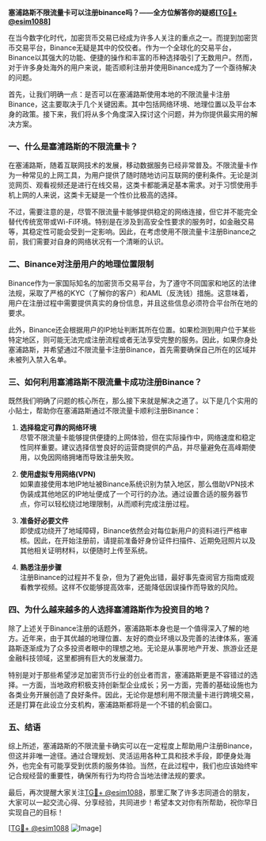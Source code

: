 **塞浦路斯不限流量卡可以注册binance吗？——全方位解答你的疑惑[[TG💪+ @esim1088](https://t.me/s/esim1088)]**

在当今数字化时代，加密货币交易已经成为许多人关注的重点之一。而提到加密货币交易平台，Binance无疑是其中的佼佼者。作为一个全球化的交易平台，Binance以其强大的功能、便捷的操作和丰富的币种选择吸引了无数用户。然而，对于许多身处海外的用户来说，能否顺利注册并使用Binance成为了一个亟待解决的问题。

首先，让我们明确一点：是否可以在塞浦路斯使用本地的不限流量卡注册Binance，这主要取决于几个关键因素。其中包括网络环境、地理位置以及平台本身的政策。接下来，我们将从多个角度深入探讨这个问题，并为你提供最实用的解决方案。

### 一、什么是塞浦路斯的不限流量卡？

在塞浦路斯，随着互联网技术的发展，移动数据服务已经非常普及。不限流量卡作为一种常见的上网工具，为用户提供了随时随地访问互联网的便利条件。无论是浏览网页、观看视频还是进行在线交易，这类卡都能满足基本需求。对于习惯使用手机上网的人来说，这类卡无疑是一个性价比极高的选择。

不过，需要注意的是，尽管不限流量卡能够提供稳定的网络连接，但它并不能完全替代传统宽带或Wi-Fi环境。特别是在涉及到高安全性要求的服务时，如金融交易等，其稳定性可能会受到一定影响。因此，在考虑使用不限流量卡注册Binance之前，我们需要对自身的网络状况有一个清晰的认识。

### 二、Binance对注册用户的地理位置限制

Binance作为一家国际知名的加密货币交易平台，为了遵守不同国家和地区的法律法规，采取了严格的KYC（了解你的客户）和AML（反洗钱）措施。这意味着，用户在注册过程中需要提供真实的身份信息，并且这些信息必须符合平台所在地的要求。

此外，Binance还会根据用户的IP地址判断其所在位置。如果检测到用户位于某些特定地区，则可能无法完成注册流程或者无法享受完整的服务。因此，如果你身处塞浦路斯，并希望通过不限流量卡注册Binance，首先需要确保自己所在的区域并未被列入禁入名单。

### 三、如何利用塞浦路斯不限流量卡成功注册Binance？

既然我们明确了问题的核心所在，那么接下来就是解决之道了。以下是几个实用的小贴士，帮助你在塞浦路斯通过不限流量卡顺利注册Binance：

1. **选择稳定可靠的网络环境**  
   尽管不限流量卡能够提供便捷的上网体验，但在实际操作中，网络速度和稳定性同样重要。建议选择信誉良好的运营商提供的产品，并尽量避免在高峰期使用，以免因网络拥堵而导致注册失败。

2. **使用虚拟专用网络(VPN)**  
   如果直接使用本地IP地址被Binance系统识别为禁入地区，那么借助VPN技术伪装成其他地区的IP地址便成了一个可行的办法。通过设置合适的服务器节点，你可以轻松绕过地理限制，从而顺利完成注册过程。

3. **准备好必要文件**  
   即使成功绕开了地域障碍，Binance依然会对每位新用户的资料进行严格审核。因此，在开始注册前，请提前准备好身份证件扫描件、近期免冠照片以及其他相关证明材料，以便随时上传至系统。

4. **熟悉注册步骤**  
   注册Binance的过程并不复杂，但为了避免出错，最好事先查阅官方指南或观看教学视频。这样不仅能够提高效率，还能降低因误操作而导致的风险。

### 四、为什么越来越多的人选择塞浦路斯作为投资目的地？

除了上述关于Binance注册的话题外，塞浦路斯本身也是一个值得深入了解的地方。近年来，由于其优越的地理位置、友好的商业环境以及完善的法律体系，塞浦路斯逐渐成为了众多投资者眼中的理想之地。无论是从事房地产开发、旅游业还是金融科技领域，这里都拥有巨大的发展潜力。

特别是对于那些希望涉足加密货币行业的创业者而言，塞浦路斯更是不容错过的选择。一方面，当地政府积极支持创新型企业成长；另一方面，完善的基础设施也为各类业务开展创造了良好条件。因此，无论你是想利用不限流量卡进行跨境交易，还是打算在此设立分支机构，塞浦路斯都将是一个不错的机会窗口。

### 五、结语

综上所述，塞浦路斯的不限流量卡确实可以在一定程度上帮助用户注册Binance，但这并非唯一途径。通过合理规划、灵活运用各种工具和技术手段，即便身处海外，也完全有可能享受到优质的服务体验。当然，在此过程中，我们也应该始终牢记合规经营的重要性，确保所有行为均符合当地法律法规的要求。

最后，再次提醒大家关注[TG💪+ @esim1088](https://t.me/s/esim1088)，那里汇聚了许多志同道合的朋友，大家可以一起交流心得、分享经验，共同进步！希望本文对你有所帮助，祝你早日实现自己的目标！

[[TG💪+ @esim1088](https://t.me/s/esim1088) ![Image](https://i.postimg.cc/4NQfJmqS/Snipaste-2025-05-13-00-14-12.png)]